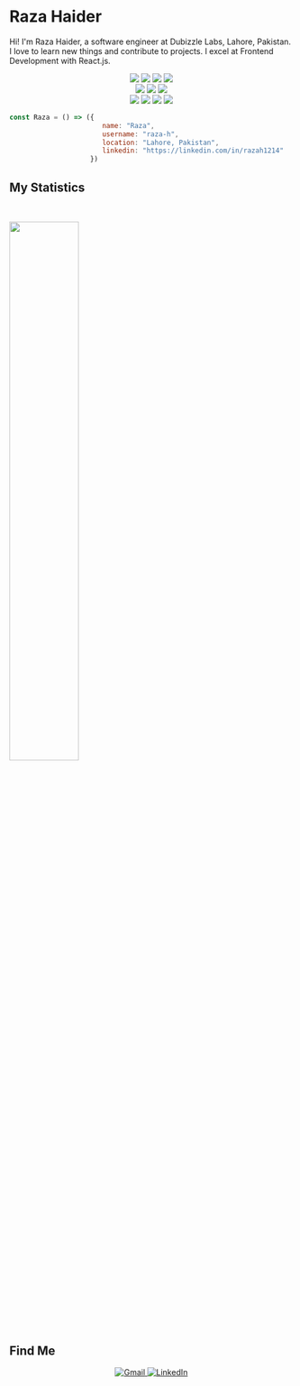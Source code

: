 <h1 align="center" style="display: flex; width: 100%, justify-content: space-between">
  <b>Raza Haider</b>
</h1>

Hi! I'm Raza Haider, a software engineer at Dubizzle Labs, Lahore, Pakistan. I love to learn new things and contribute to projects. I excel at Frontend Development with React.js. 
<br>

<p>
<div align="center">
<img src="https://img.shields.io/badge/-React-61dafb?style=for-the-badge&logo=react&logoColor=61dafb&labelColor=282828">
  <img src="https://img.shields.io/badge/-Next.js-000000?style=for-the-badge&logo=next.js&logoColor=ffffff&labelColor=282828">
<img src="https://img.shields.io/badge/-React%20Native-61dafb?style=for-the-badge&logo=react&logoColor=61dafb&labelColor=282828">
  <img src="https://img.shields.io/badge/-Node.js-339933?style=for-the-badge&logo=nodedotjs&logoColor=339933&labelColor=282828">

<br />
  <img src="https://img.shields.io/badge/-Ant%20Design-1890ff?style=for-the-badge&logo=antdesign&logoColor=1890ff&labelColor=282828">
<img src="https://img.shields.io/badge/-Chakra%20UI-319795?style=for-the-badge&logo=chakraui&logoColor=319795&labelColor=282828">
<img src="https://img.shields.io/badge/-Tailwind%20CSS-38b2ac?style=for-the-badge&logo=tailwindcss&logoColor=38b2ac&labelColor=282828">
  <br />
 <img src="https://img.shields.io/badge/-HTML-c58545?style=for-the-badge&logo=html5&logoColor=c58545&labelColor=282828">
  <img src="https://img.shields.io/badge/-CSS-d1a01f?style=for-the-badge&logo=css3&logoColor=d1a01f&labelColor=282828">
  <img src="https://img.shields.io/badge/-JavaScript-f7df1e?style=for-the-badge&logo=javascript&logoColor=f7df1e&labelColor=282828">
  <img src="https://img.shields.io/badge/-Python-98b982?style=for-the-badge&logo=python&logoColor=98b982&labelColor=282828">
</div>
</p>

```javascript
const Raza = () => ({
                       name: "Raza", 
                       username: "raza-h", 
                       location: "Lahore, Pakistan", 
                       linkedin: "https://linkedin.com/in/razah1214"
                    })
```

## My Statistics

<br/>
<p align="left">
  <img width="49.5%" src="https://github-readme-stats.vercel.app/api?username=raza-h&show_icons=true&theme=gruvbox&hide_border=true" />
  </a>
</p>
<br>

## Find Me
<p>
<div align="center">
<a href="mailto:razah12145@gmail.com" target="_blank">
  <img src="https://img.shields.io/badge/-Gmail-d14836?style=for-the-badge&logo=gmail&logoColor=ffffff&labelColor=282828" alt="Gmail">
</a>
<a href="https://www.linkedin.com/in/razah1214" target="_blank">
  <img src="https://img.shields.io/badge/-LinkedIn-0077b5?style=for-the-badge&logo=linkedin&logoColor=ffffff&labelColor=282828" alt="LinkedIn">
</a>
</div>
</p>

